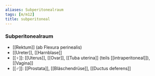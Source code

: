 ```yaml
---
aliases: Subperitonealraum
tags: [m/m12]
title: subperitoneal
---
```

### Subperitonealraum
- [[Rektum]] (ab Flexura perinealis)
- [[Ureter]], [[Harnblase]]
- [[♀]]: [[Uterus]], [[Ovar]], [[Tuba uterina]] (teils [[intraperitoneal]]), [[Vagina]]
- [[♂]]: [[Prostata]], [[Bläschendrüse]], [[Ductus deferens]]